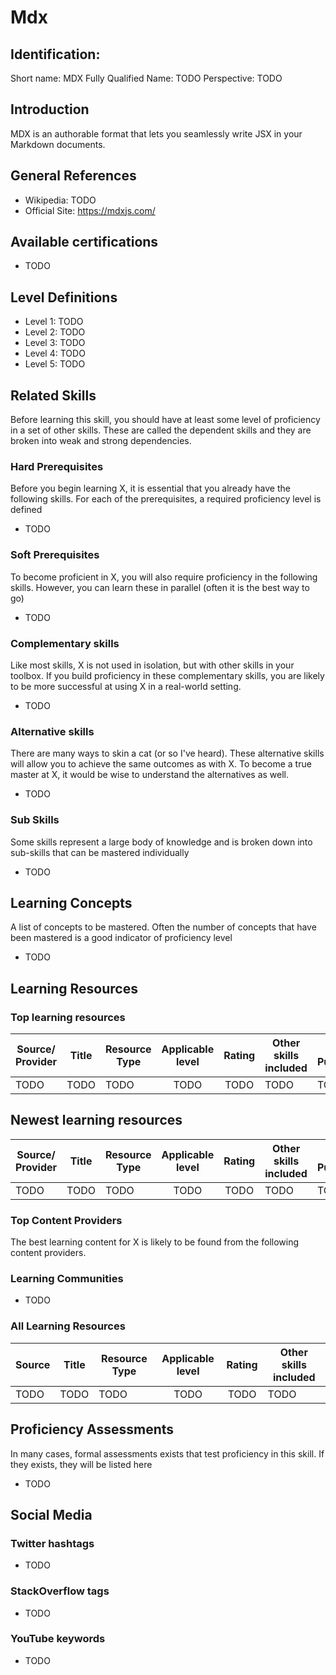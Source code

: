 # Mdx

## Identification:
Short name: MDX
Fully Qualified Name: TODO
Perspective: TODO

## Introduction
MDX is an authorable format that lets you seamlessly write JSX in your Markdown documents.

## General References
- Wikipedia: TODO
- Official Site: https://mdxjs.com/

## Available certifications
 - TODO

## Level Definitions
- Level 1: TODO
- Level 2: TODO
- Level 3: TODO
- Level 4: TODO
- Level 5: TODO

## Related Skills
Before learning this skill, you should have at least some level of proficiency in a set of other skills. These are called the 
dependent skills and they are broken into weak and strong dependencies.

### Hard Prerequisites
Before you begin learning X, it is essential that you already have the following skills. For each of the prerequisites, a required proficiency level is defined

- TODO

### Soft Prerequisites
To become proficient in X, you will also require proficiency in the following skills. However, you can learn these in parallel (often it is the best way to go)

 - TODO

### Complementary skills
Like most skills, X is not used in isolation, but with other skills in your toolbox. If you build proficiency in these complementary skills, you are likely to be more successful at using X in a real-world setting.

- TODO

### Alternative skills
There are many ways to skin a cat (or so I've heard). These alternative skills will allow you to achieve the same outcomes as with X. To become a true master at X, it would be wise to understand the alternatives as well.

- TODO

### Sub Skills
Some skills represent a large body of knowledge and is broken down into sub-skills that can be mastered individually

- TODO

## Learning Concepts
A list of concepts to be mastered. Often the number of concepts that have been mastered is a good indicator of proficiency level

- TODO

## Learning Resources

### Top learning resources

| Source/ Provider | Title | Resource Type | Applicable level | Rating | Other skills included | Date Published |
| -----------------| ----- | ------------- |:----------------:|:------:| --------------------- | -------------- |
| TODO             | TODO  | TODO          | TODO             | TODO   | TODO                  | TODO           |

## Newest learning resources

| Source/ Provider | Title | Resource Type | Applicable level | Rating | Other skills included | Date Published |
| -----------------| ----- | ------------- |:----------------:|:------:| --------------------- | -------------- |
| TODO             | TODO  | TODO          | TODO             | TODO   | TODO                  | TODO           |

### Top Content Providers
The best learning content for X is likely to be found from the following content providers.

### Learning Communities
 - TODO

### All Learning Resources

| Source | Title | Resource Type | Applicable level | Rating | Other skills included |
| -------| ----- | ------------- |:----------------:|:------:| --------------------- |
| TODO   | TODO  | TODO          | TODO             | TODO   | TODO                  |

## Proficiency Assessments
In many cases, formal assessments exists that test proficiency in this skill. If they exists, they will be listed here

 - TODO

## Social Media
### Twitter hashtags
- TODO
### StackOverflow tags
- TODO
### YouTube keywords
- TODO


